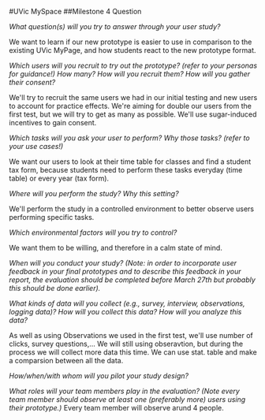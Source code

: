 #UVic MySpace
##Milestone 4 Question

_What question(s) will you try to answer through your user study?_

We want to learn if our new prototype is easier to use in comparison to the existing UVic MyPage, and how students react to the new prototype format.

_Which users will you recruit to try out the prototype? (refer to your personas for guidance!)  How many?  How will you recruit them? How will you gather their consent?_

We'll try to recruit the same users we had in our initial testing and new users to account for practice effects. We're aiming for double our users from the first test, but we will try to get as many as possible. We'll use sugar-induced incentives to gain consent.


_Which tasks will you ask your user to perform?  Why those tasks?  (refer to your use cases!)_

We want our users to look at their time table for classes and find a student tax form, because students need to perform these tasks everyday (time table) or every year (tax form).

_Where will you perform the study?  Why this setting?_

We'll perform the study in a controlled environment to better observe users performing specific tasks.


_Which environmental factors will you try to control?_

We want them to be willing, and therefore in a calm state of mind. 

_When will you conduct your study?  (Note: in order to incorporate user feedback in your final prototypes and to describe this feedback in your report, the evaluation should be completed before March 27th but probably this should be done earlier)._



_What kinds of data will you collect (e.g., survey, interview, observations, logging data)?  How will you collect this data? How will you analyze this data?_

As well as using Observations we used in the first test, we'll use number of clicks, survey questions,...
We will still using obseravtion, but during the process we will collect more data this time.
We can use stat. table and make a comparsion between all the data.


_How/when/with whom will you pilot your study design?_



_What roles will your team members play in the evaluation?  (Note every team member should observe at least one (preferably more) users using their prototype.)_
Every team member will observe arund 4 people.

